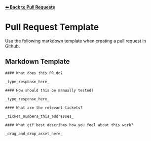 **[⬅ Back to Pull Requests](../docs/submitting-pull-request.md)**

# Pull Request Template

Use the following markdown template when creating a pull request in Github.

## Markdown Template

```
#### What does this PR do?

_type_response_here_

#### How should this be manually tested?

_type_response_here_

#### What are the relevant tickets?

_ticket_numbers_this_addresses_

#### What gif best describes how you feel about this work?

_drag_and_drop_asset_here_
